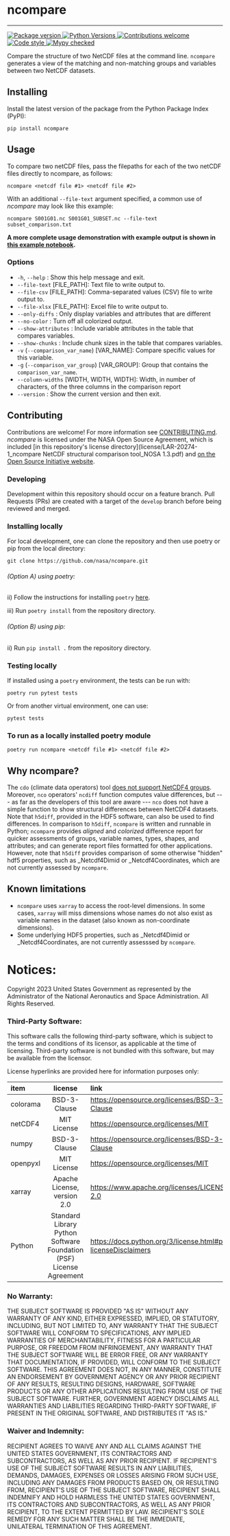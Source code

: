 # ncompare
_____

<a href="https://pypi.org/project/ncompare" target="_blank">
    <img src="https://img.shields.io/pypi/v/ncompare?color=%2334D058&label=pypi%20package" alt="Package version">
</a>
<a href="https://pypi.org/project/ncompare/" target="_blank">
    <img src="https://img.shields.io/pypi/pyversions/ncompare.svg" alt="Python Versions">
</a>
<a href="https://github.com/nasa/ncompare/issues" target="_blank">
    <img src="https://img.shields.io/badge/contributions-welcome-brightgreen.svg?" alt="Contributions welcome">
</a>
<a href="https://github.com/python/black" target="_blank">
    <img src="https://img.shields.io/badge/code%20style-black-000000.svg" alt="Code style">
</a>
<a href="http://mypy-lang.org/" target="_blank">
    <img src="http://www.mypy-lang.org/static/mypy_badge.svg" alt="Mypy checked">
</a>

Compare the structure of two NetCDF files at the command line.
`ncompare` generates a view of the matching and non-matching groups and variables between two NetCDF datasets.


## Installing

Install the latest version of the package from the Python Package Index (PyPI):
```console
pip install ncompare
```


## Usage

To compare two netCDF files,
pass the filepaths for each of the two netCDF files directly to ncompare, as follows:

```console
ncompare <netcdf file #1> <netcdf file #2>
```

With an additional `--file-text` argument specified,
a common use of _ncompare_ may look like this example:

```console
ncompare S001G01.nc S001G01_SUBSET.nc --file-text subset_comparison.txt
```


**A more complete usage demonstration with example output is shown in
[this example notebook](https://nasa.github.io/ncompare/ncompare-example-usage.html).**

### Options

- `-h`, `--help` : Show this help message and exit.
- `--file-text` [FILE_PATH]: Text file to write output to.
- `--file-csv` [FILE_PATH]: Comma-separated values (CSV) file to write output to.
- `--file-xlsx` [FILE_PATH]: Excel file to write output to.
- `--only-diffs` : Only display variables and attributes that are different
- `--no-color` : Turn off all colorized output.
- `--show-attributes` : Include variable attributes in the table that compares variables.
- `--show-chunks` : Include chunk sizes in the table that compares variables.
- `-v` (`--comparison_var_name`) [VAR_NAME]: Compare specific values for this variable.
- `-g` (`--comparison_var_group`) [VAR_GROUP]: Group that contains the `comparison_var_name`.
- `--column-widths` [WIDTH, WIDTH, WIDTH]: Width, in number of characters, of the three columns in the comparison report
- `--version` : Show the current version and then exit.

## Contributing

Contributions are welcome! For more information see [CONTRIBUTING.md](CONTRIBUTING.md).
_ncompare_ is licensed under the NASA Open Source Agreement,
which is included
[in this repository's license directory](license/LAR-20274-1_ncompare  NetCDF structural comparison tool_NOSA 1.3.pdf)
and [on the Open Source Initiative website](https://opensource.org/license/nasa1-3-php/).


### Developing

Development within this repository should occur on a feature branch.
Pull Requests (PRs) are created with a target of the `develop` branch before being reviewed and merged.

### Installing locally

For local development, one can clone the repository and then use poetry or pip from the local directory:

```console
git clone https://github.com/nasa/ncompare.git
```

###### (Option A) using poetry:
ii) Follow the instructions for installing `poetry` [here](https://python-poetry.org/docs/).

iii) Run ```poetry install``` from the repository directory.

###### (Option B) using pip:

ii) Run ```pip install .``` from the repository directory.


### Testing locally

If installed using a `poetry` environment, the tests can be run with:
```console
poetry run pytest tests
```

Or from another virtual environment, one can use:
```console
pytest tests
```

### To run as a locally installed poetry module

```console
poetry run ncompare <netcdf file #1> <netcdf file #2>
```


## Why ncompare?

The `cdo` (climate data operators) tool
[does not support NetCDF4 groups](https://code.mpimet.mpg.de/boards/2/topics/12073).
Moreover, `nco` operators' `ncdiff` function computes value differences, but
--- as far as the developers of this tool are aware ---
`nco` does not have a simple function to show structural differences between NetCDF4 datasets.
 Note that `h5diff`, provided in the HDF5 software, can also be used to find differences.
In comparison to `h5diff`, `ncompare` is written and runnable in Python; `ncompare` provides _aligned_ and
_colorized_ difference report for quicker assessments of groups, variable names, types, shapes, and attributes;
and can generate report files formatted for other applications. However, note that
`h5diff` provides comparison of some otherwise "hidden" hdf5 properties, such as _Netcdf4Dimid or _Netcdf4Coordinates,
which are not currently assessed by `ncompare`.

## Known limitations

- `ncompare` uses `xarray` to access the root-level dimensions.
In some cases, `xarray` will miss dimensions whose names do not also exist as variable names in the dataset
  (also known as non-coordinate dimensions).
- Some underlying HDF5 properties, such as _Netcdf4Dimid or _Netcdf4Coordinates, are not currently assesssed by `ncompare`.

# Notices:

Copyright 2023 United States Government as represented by the Administrator of the National Aeronautics and Space Administration.  All Rights Reserved.

### Third-Party Software:
This software calls the following third-party software, which is subject to the terms and conditions of its licensor,
as applicable at the time of licensing. Third-party software is not bundled with this software,
but may be available from the licensor.

License hyperlinks are provided here for information purposes only:

| item     |                               license                               | link                                                          |
|:---------|:-------------------------------------------------------------------:|:--------------------------------------------------------------|
| colorama |                            BSD-3-Clause                             | https://opensource.org/licenses/BSD-3-Clause                  |
| netCDF4  |                             MIT License                             | https://opensource.org/licenses/MIT                           |
| numpy    |                            BSD-3-Clause                             | https://opensource.org/licenses/BSD-3-Clause                  |
| openpyxl |                             MIT License                             | https://opensource.org/licenses/MIT                           |
| xarray   |                     Apache License, version 2.0                     | https://www.apache.org/licenses/LICENSE-2.0                   |
| Python   | Standard Library Python Software Foundation (PSF) License Agreement | https://docs.python.org/3/license.html#psf-licenseDisclaimers |


### No Warranty:
THE SUBJECT SOFTWARE IS PROVIDED "AS IS" WITHOUT ANY WARRANTY OF ANY KIND, EITHER EXPRESSED, IMPLIED,
OR STATUTORY, INCLUDING, BUT NOT LIMITED TO, ANY WARRANTY THAT THE SUBJECT SOFTWARE WILL CONFORM TO SPECIFICATIONS,
ANY IMPLIED WARRANTIES OF MERCHANTABILITY, FITNESS FOR A PARTICULAR PURPOSE, OR FREEDOM FROM INFRINGEMENT,
ANY WARRANTY THAT THE SUBJECT SOFTWARE WILL BE ERROR FREE, OR ANY WARRANTY THAT DOCUMENTATION, IF PROVIDED,
WILL CONFORM TO THE SUBJECT SOFTWARE. THIS AGREEMENT DOES NOT, IN ANY MANNER,
CONSTITUTE AN ENDORSEMENT BY GOVERNMENT AGENCY OR ANY PRIOR RECIPIENT OF ANY RESULTS, RESULTING DESIGNS, HARDWARE,
SOFTWARE PRODUCTS OR ANY OTHER APPLICATIONS RESULTING FROM USE OF THE SUBJECT SOFTWARE.
FURTHER, GOVERNMENT AGENCY DISCLAIMS ALL WARRANTIES AND LIABILITIES REGARDING THIRD-PARTY SOFTWARE,
IF PRESENT IN THE ORIGINAL SOFTWARE, AND DISTRIBUTES IT "AS IS."

### Waiver and Indemnity:
RECIPIENT AGREES TO WAIVE ANY AND ALL CLAIMS AGAINST THE UNITED STATES GOVERNMENT,
ITS CONTRACTORS AND SUBCONTRACTORS, AS WELL AS ANY PRIOR RECIPIENT. IF RECIPIENT'S USE OF THE SUBJECT SOFTWARE RESULTS
IN ANY LIABILITIES, DEMANDS, DAMAGES, EXPENSES OR LOSSES ARISING FROM SUCH USE, INCLUDING ANY DAMAGES FROM PRODUCTS
BASED ON, OR RESULTING FROM, RECIPIENT'S USE OF THE SUBJECT SOFTWARE, RECIPIENT SHALL INDEMNIFY AND HOLD HARMLESS
THE UNITED STATES GOVERNMENT, ITS CONTRACTORS AND SUBCONTRACTORS, AS WELL AS ANY PRIOR RECIPIENT,
TO THE EXTENT PERMITTED BY LAW. RECIPIENT'S SOLE
REMEDY FOR ANY SUCH MATTER SHALL BE THE IMMEDIATE, UNILATERAL TERMINATION OF THIS AGREEMENT.
